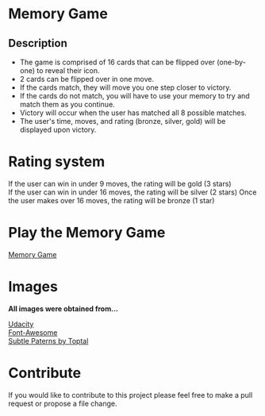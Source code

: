 # Memory Game
## Description
 - The game is comprised of 16 cards that can be flipped over (one-by-one) to reveal their icon.
 - 2 cards can be flipped over in one move.
 - If the cards match, they will move you one step closer to victory.
 - If the cards do not match, you will have to use your memory to try and match them as you continue.
 - Victory will occur when the user has matched all 8 possible matches.
 - The user's time, moves, and rating (bronze, silver, gold) will be displayed upon victory.
 
# Rating system
If the user can win in under 9 moves, the rating will be gold (3 stars)  
If the user can win in under 16 moves, the rating will be silver (2 stars)
Once the user makes over 16 moves, the rating will be bronze (1 star)

# Play the Memory Game
[Memory Game](https://alekay.github.io/memory-game/)

# Images
**All images were obtained from...**  

[Udacity](https://www.udacity.com/)  
[Font-Awesome](https://fontawesome.com/)  
[Subtle Paterns by Toptal](https://www.toptal.com/designers/subtlepatterns/)

# Contribute
If you would like to contribute to this project please feel free to make a pull request or propose a file change.
